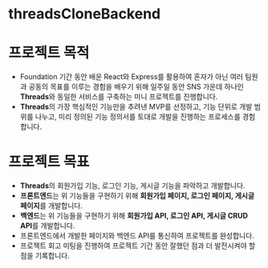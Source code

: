# threadsCloneBackend

# 프로젝트 목적

- Foundation 기간 동안 배운 React와 Express를 활용하여 혼자가 아닌 여러 팀원과 공동의 목표를 이루는 경험을 배우기 위해 일주일 동안 SNS 가운데 하나인 **Threads**와 동일한 서비스를 구축하는 미니 프로젝트를 진행합니다.
- **Threads**의 가장 핵심적인 기능만을 추려낸 MVP를 선정하고, 기능 단위로 개발 범위를 나누고, 미리 정의된 기능 정의서를 토대로 개발을 진행하는 프로세스를 경험합니다.

# 프로젝트 목표

- **Threads**의 회원가입 기능, 로그인 기능, 게시글 기능을 파악하고 개발합니다.
- **프론트엔드**는 위 기능들을 구현하기 위해 **회원가입 페이지, 로그인 페이지, 게시글 페이지**를 개발합니다.
- **백엔드**는 위 기능들을 구현하기 위해 **회원가입 API, 로그인 API, 게시글 CRUD API**를 개발합니다.
- 프론트엔드에서 개발한 페이지와 백엔드 API를 통신하여 프로젝트를 완성합니다.
- 프로젝트 회고 미팅을 진행하여 프로젝트 기간 동안 잘했던 점과 더 발전시켜야 할 점을 기록합니다.
